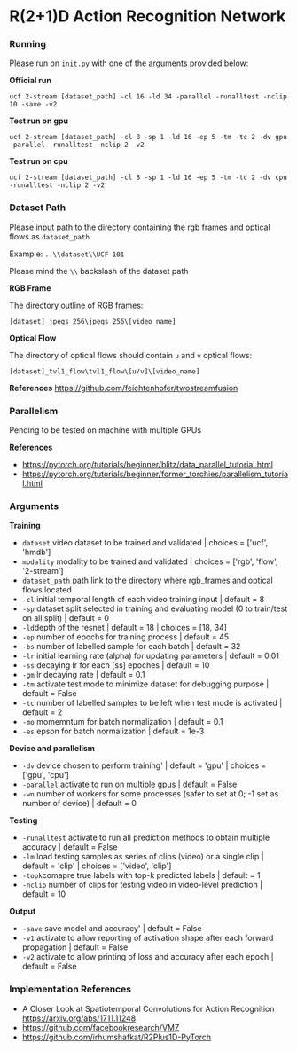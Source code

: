 # R(2+1)D Action Recognition Network
### Running

Please run on `init.py` with one of the arguments provided below:

**Official run**

`ucf 2-stream [dataset_path] -cl 16 -ld 34 -parallel -runalltest -nclip 10 -save -v2`

**Test run on gpu**

`ucf 2-stream [dataset_path] -cl 8 -sp 1 -ld 16 -ep 5 -tm -tc 2 -dv gpu -parallel -runalltest -nclip 2 -v2`

**Test run on cpu**

`ucf 2-stream [dataset_path] -cl 8 -sp 1 -ld 16 -ep 5 -tm -tc 2 -dv cpu -runalltest -nclip 2 -v2`

### Dataset Path

Please input path to the directory containing the rgb frames and optical flows as `dataset_path` 

Example: `..\\dataset\\UCF-101`

Please mind the `\\` backslash of the dataset path

**RGB Frame**

The directory outline of RGB frames:

`[dataset]_jpegs_256\jpegs_256\[video_name]`

**Optical Flow**

The directory of optical flows should contain `u` and `v` optical flows:

`[dataset]_tvl1_flow\tvl1_flow\[u/v]\[video_name]`

**References**
https://github.com/feichtenhofer/twostreamfusion

### Parallelism

Pending to be tested on machine with multiple GPUs

**References**
- https://pytorch.org/tutorials/beginner/blitz/data_parallel_tutorial.html
- https://pytorch.org/tutorials/beginner/former_torchies/parallelism_tutorial.html

### Arguments

**Training**

- `dataset` video dataset to be trained and validated | choices = ['ucf', 'hmdb']
- `modality` modality to be trained and validated | choices = ['rgb', 'flow', '2-stream']
- `dataset_path` path link to the directory where rgb_frames and optical flows located
- `-cl` initial temporal length of each video training input | default = 8
- `-sp` dataset split selected in training and evaluating model (0 to train/test on all split) | default = 0
- `-ld`depth of the resnet | default = 18 | choices = [18, 34]
- `-ep` number of epochs for training process | default = 45
- `-bs` number of labelled sample for each batch | default = 32
- `-lr` initial learning rate (alpha) for updating parameters | default = 0.01
- `-ss` decaying lr for each [ss] epoches | default = 10
- `-gm` lr decaying rate | default = 0.1
- `-tm` activate test mode to minimize dataset for debugging purpose | default = False
- `-tc` number of labelled samples to be left when test mode is activated | default = 2
- `-mo` momemntum for batch normalization | default = 0.1
- `-es` epson for batch normalization | default = 1e-3

**Device and parallelism**

- `-dv` device chosen to perform training' | default = 'gpu' | choices = ['gpu', 'cpu']
- `-parallel` activate to run on multiple gpus | default = False
- `-wn` number of workers for some processes (safer to set at 0; -1 set as number of device) | default = 0

**Testing**

- `-runalltest` activate to run all prediction methods to obtain multiple accuracy | default = False
- `-lm` load testing samples as series of clips (video) or a single clip | default = 'clip' | choices = ['video', 'clip']
- `-topk`comapre true labels with top-k predicted labels | default = 1
- `-nclip` number of clips for testing video in video-level prediction | default = 10

**Output**
- `-save` save model and accuracy' | default = False
- `-v1` activate to allow reporting of activation shape after each forward propagation | default = False
- `-v2` activate to allow printing of loss and accuracy after each epoch | default = False

### Implementation References

- A Closer Look at Spatiotemporal Convolutions for Action Recognition https://arxiv.org/abs/1711.11248
- https://github.com/facebookresearch/VMZ
- https://github.com/irhumshafkat/R2Plus1D-PyTorch
